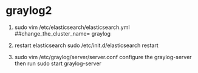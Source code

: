 # graylog2



1) sudo vim /etc/elasticsearch/elasticsearch.yml
##change_the_cluster_name= graylog

2) restart elasticsearch
sudo /etc/init.d/elasticsearch restart

3) sudo vim /etc/graylog/server/server.conf
configure the graylog-server
then run sudo start graylog-server
